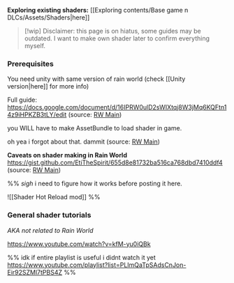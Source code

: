 **Exploring existing shaders:** [[Exploring contents/Base game n DLCs/Assets/Shaders|here]]

> [!wip] Disclaimer: this page is on hiatus, some guides may be outdated.
> I want to make own shader later to confirm everything myself.
### Prerequisites
You need unity with same version of rain world (check [[Unity version|here]] for more info)

Full guide:
https://docs.google.com/document/d/16IPRW0ulD2sWIXtqj8W3jMq6KQFtn14z9iHPKZB3tLY/edit
(source: [RW Main](https://discord.com/channels/291184728944410624/305139167300550666/1237835470080180235))

you WILL have to make AssetBundle to load shader in game.

oh yea i forgot about that. dammit
(source: [RW Main](https://discord.com/channels/291184728944410624/305139167300550666/858276294353092609))

**Caveats on shader making in Rain World**
https://gist.github.com/EtiTheSpirit/655d8e81732ba516ca768dbd7410ddf4
(source: [RW Main](https://discord.com/channels/291184728944410624/838185248981385256/1128354653051044023))

%% *sigh* i need to figure how it works before posting it here.

![[Shader Hot Reload mod]]
%%
### General shader tutorials
*AKA not related to Rain World*

https://www.youtube.com/watch?v=kfM-yu0iQBk

%%
idk if entire playlist is useful i didnt watch it yet
https://www.youtube.com/playlist?list=PLImQaTpSAdsCnJon-Eir92SZMl7tPBS4Z
%%